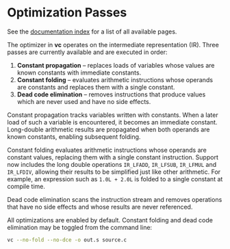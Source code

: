 # Optimization Passes

See the [documentation index](index.md) for a list of all available pages.

The optimizer in **vc** operates on the intermediate representation (IR).
Three passes are currently available and are executed in order:
1. **Constant propagation** – replaces loads of variables whose values are
   known constants with immediate constants.
2. **Constant folding** – evaluates arithmetic instructions whose operands are
   constants and replaces them with a single constant.
3. **Dead code elimination** – removes instructions that produce values which
   are never used and have no side effects.

Constant propagation tracks variables written with constants. When a later
load of such a variable is encountered, it becomes an immediate constant.
Long-double arithmetic results are propagated when both operands are known
constants, enabling subsequent folding.

Constant folding evaluates arithmetic instructions whose operands are constant
values, replacing them with a single constant instruction.  Support now
includes the long double operations `IR_LFADD`, `IR_LFSUB`, `IR_LFMUL` and
`IR_LFDIV`, allowing their results to be simplified just like other
arithmetic.
For example, an expression such as `1.0L + 2.0L` is folded to a single
constant at compile time.

Dead code elimination scans the instruction stream and removes operations that
have no side effects and whose results are never referenced.

All optimizations are enabled by default. Constant folding and dead code
elimination may be toggled from the
command line:

```sh
vc --no-fold --no-dce -o out.s source.c
```
